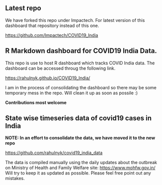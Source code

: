 ## Latest repo
We have forked this repo under Impactech. For latest version of this dashboard that repository instead of this one. 

https://github.com/Impactech/COVID19_India


## R Markdown dashboard for COVID19 India Data. 
This repo is use to host R dashboard which tracks COVID India data. The dashboard can be accessed throug the following link.

https://rahulnyk.github.io/COVID19_India/

I am in the process of consolidating the dashboard so there may be some temporary mess in the repo. Will clean it up as soon as possile :)

**Contributions most welcome** 


## State wise timeseries data of covid19 cases in India

**NOTE: In an effort to consolidate the data, we have moved it to the new repo**

https://github.com/rahulnyk/covid19_india_data


The data is compiled manually using the daily updates about the outbreak on Ministry of Health and Family Welfare site: https://www.mohfw.gov.in/
Will try to keep it as updated as possible. Please feel free point out any mistakes. 



